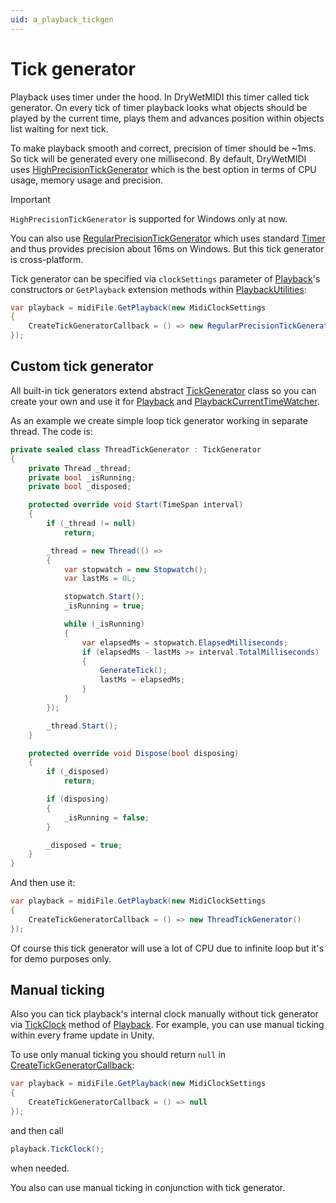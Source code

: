 ```yaml
---
uid: a_playback_tickgen
---
```


# Tick generator

Playback uses timer under the hood. In DryWetMIDI this timer called tick generator. On every tick of timer playback looks what objects should be played by the current time, plays them and advances position within objects list waiting for next tick.

To make playback smooth and correct, precision of timer should be ~1ms. So tick will be generated every one millisecond. By default, DryWetMIDI uses [HighPrecisionTickGenerator](xref:Melanchall.DryWetMidi.Devices.HighPrecisionTickGenerator) which is the best option in terms of CPU usage, memory usage and precision.

> [!IMPORTANT]
> `HighPrecisionTickGenerator` is supported for Windows only at now.

You can also use [RegularPrecisionTickGenerator](xref:Melanchall.DryWetMidi.Devices.RegularPrecisionTickGenerator) which uses standard [Timer](xref:System.Timers.Timer) and thus provides precision about 16ms on Windows. But this tick generator is cross-platform.

Tick generator can be specified via `clockSettings` parameter of [Playback](xref:Melanchall.DryWetMidi.Devices.Playback)'s constructors or `GetPlayback` extension methods within [PlaybackUtilities](xref:Melanchall.DryWetMidi.Devices.PlaybackUtilities):

```csharp
var playback = midiFile.GetPlayback(new MidiClockSettings
{
    CreateTickGeneratorCallback = () => new RegularPrecisionTickGenerator()
});
```

## Custom tick generator

All built-in tick generators extend abstract [TickGenerator](xref:Melanchall.DryWetMidi.Devices.TickGenerator) class so you can create your own and use it for [Playback](xref:Melanchall.DryWetMidi.Devices.Playback) and [PlaybackCurrentTimeWatcher](xref:Melanchall.DryWetMidi.Devices.PlaybackCurrentTimeWatcher).

As an example we create simple loop tick generator working in separate thread. The code is:

```csharp
private sealed class ThreadTickGenerator : TickGenerator
{
    private Thread _thread;
    private bool _isRunning;
    private bool _disposed;

    protected override void Start(TimeSpan interval)
    {
        if (_thread != null)
            return;

        _thread = new Thread(() =>
        {
            var stopwatch = new Stopwatch();
            var lastMs = 0L;

            stopwatch.Start();
            _isRunning = true;

            while (_isRunning)
            {
                var elapsedMs = stopwatch.ElapsedMilliseconds;
                if (elapsedMs - lastMs >= interval.TotalMilliseconds)
                {
                    GenerateTick();
                    lastMs = elapsedMs;
                }
            }
        });

        _thread.Start();
    }

    protected override void Dispose(bool disposing)
    {
        if (_disposed)
            return;

        if (disposing)
        {
            _isRunning = false;
        }

        _disposed = true;
    }
}
```

And then use it:

```csharp
var playback = midiFile.GetPlayback(new MidiClockSettings
{
    CreateTickGeneratorCallback = () => new ThreadTickGenerator()
});
```

Of course this tick generator will use a lot of CPU due to infinite loop but it's for demo purposes only.

## Manual ticking

Also you can tick playback's internal clock manually without tick generator via [TickClock](xref:Melanchall.DryWetMidi.Devices.Playback.TickClock) method of [Playback](xref:Melanchall.DryWetMidi.Devices.Playback). For example, you can use manual ticking within every frame update in Unity.

To use only manual ticking you should return `null` in [CreateTickGeneratorCallback](xref:Melanchall.DryWetMidi.Devices.MidiClockSettings.CreateTickGeneratorCallback):

```csharp
var playback = midiFile.GetPlayback(new MidiClockSettings
{
    CreateTickGeneratorCallback = () => null
});
```

and then call

```csharp
playback.TickClock();
```

when needed.

You also can use manual ticking in conjunction with tick generator.